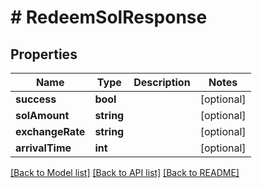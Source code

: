# # RedeemSolResponse

## Properties

Name | Type | Description | Notes
------------ | ------------- | ------------- | -------------
**success** | **bool** |  | [optional]
**solAmount** | **string** |  | [optional]
**exchangeRate** | **string** |  | [optional]
**arrivalTime** | **int** |  | [optional]

[[Back to Model list]](../../README.md#models) [[Back to API list]](../../README.md#endpoints) [[Back to README]](../../README.md)
